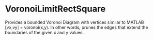 # VoronoiLimitRectSquare
Provides a bounded Voronoi Diagram with vertices similar to MATLAB [vx,vy] = voronoi(x,y). In other words, prunes the edges that extend the boundaries of the given x and y values.
